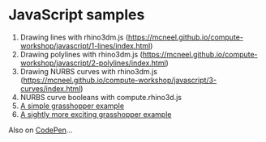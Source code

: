 # JavaScript samples

1. Drawing lines with rhino3dm.js (https://mcneel.github.io/compute-workshop/javascript/1-lines/index.html)
2. Drawing polylines with rhino3dm.js (https://mcneel.github.io/compute-workshop/javascript/2-polylines/index.html)
3. Drawing NURBS curves with rhino3dm.js (https://mcneel.github.io/compute-workshop/javascript/3-curves/index.html)
4. NURBS curve booleans with compute.rhino3d.js
5. [A simple grasshopper example](5-grasshopper/)
6. [A sightly more exciting grasshopper example](6-extrusions/)

Also on [CodePen](https://codepen.io/collection/AeRLLZ)...
